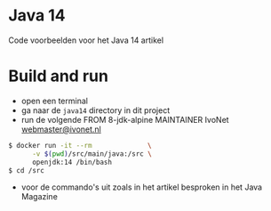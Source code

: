 # Java 14

Code voorbeelden voor het Java 14 artikel


# Build and run

- open een terminal
- ga naar de `java14` directory in dit project
- run de volgende FROM 8-jdk-alpine
MAINTAINER IvoNet <webmaster@ivonet.nl>
 
```bash
$ docker run -it --rm              \
      -v $(pwd)/src/main/java:/src \
      openjdk:14 /bin/bash
$ cd /src

```
- voor de commando's uit zoals in het artikel besproken in het Java Magazine
